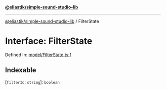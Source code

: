 [**@eliastik/simple-sound-studio-lib**](../README.md)

***

[@eliastik/simple-sound-studio-lib](../README.md) / FilterState

# Interface: FilterState

Defined in: [model/FilterState.ts:1](https://github.com/Eliastik/simple-sound-studio-lib/blob/e04ad49295783c41bb6a6926027e9768dbfd228c/lib/model/FilterState.ts#L1)

## Indexable

\[`filterId`: `string`\]: `boolean`
